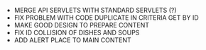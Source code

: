 - MERGE API SERVLETS WITH STANDARD SERVLETS (?)
- FIX PROBLEM WITH CODE DUPLICATE IN CRITERIA GET BY ID
- MAKE GOOD DESIGN TO PREPARE CONTENT
- FIX ID COLLISION OF DISHES AND SOUPS
- ADD ALERT PLACE TO MAIN CONTENT

